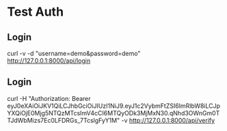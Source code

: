 
# Test Auth

## Login 
 curl -v -d "username=demo&password=demo"  http://127.0.0.1:8000/api/login

## Login
curl -H "Authorization: Bearer eyJ0eXAiOiJKV1QiLCJhbGciOiJIUzI1NiJ9.eyJ1c2VybmFtZSI6ImRlbW8iLCJpYXQiOjE0Mjg5NTQzMTcsImV4cCI6MTQyODk3MjMxN30.qNhd3OWnGm0TTJdWbMizs7Ec0LFDRGs_7TcslgFyY1M" -v  http://127.0.0.1:8000/api/verify
